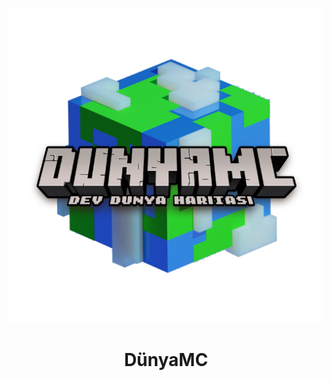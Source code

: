 <p align="center"><img src="../src/assets/images/icon.png" alt="icon-launcher"></p>

<h1 align="center">DünyaMC</h1>


